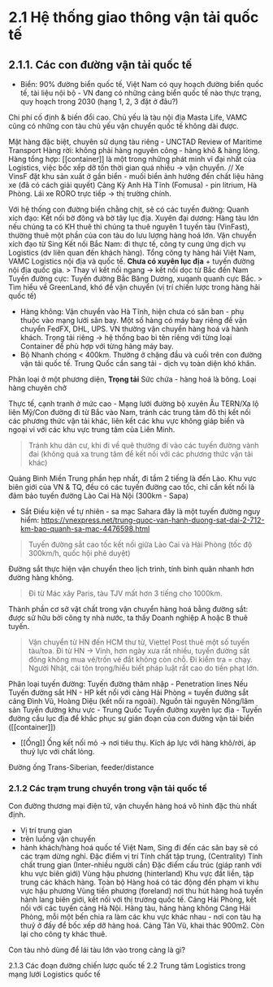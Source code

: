 # 2.1 Hệ thống giao thông vận tải quốc tế
## 2.1.1. Các con đường vận tải quốc tế
- Biển:
90% đường biển quốc tế, Việt Nam có quy hoạch đường biển quốc tế, tài liệu nội bộ - VN đang có những cảng biển quốc tế nào thực trạng, quy hoạch trong 2030 (hạng 1, 2, 3 đặt ở đâu?)

Chi phí cố định & biến đổi cao. Chủ yếu là tàu nội địa Masta Life, VAMC cũng có những con tàu chủ yếu vận chuyển quốc tế không dài được.

Mặt hàng đặc biệt, chuyên sử dụng tàu riêng - UNCTAD Review of Maritime Transport
	Hàng rời: không phải hàng nguyên công - hàng khô & hàng lỏng.
	Hàng tổng hợp: [[container]] là một trong những phát minh vĩ đại nhất của Logistics, việc bốc xếp dỡ tốn thời gian quá nhiều -> vận chuyển.
// Xe VinsF đặt khu sản xuất ở gần biển - muối biển ảnh hưởng đến chất liệu hãng xe (đã có cách giải quyết) Cảng Kỳ Anh Hà Tĩnh (Fomusa) - pin litrium, Hà Phòng. Lái xe RORO trực tiếp -> thị trường chính. 

Với hệ thống con đường biển chằng chịt, sẽ có các tuyến đường: 
	Quanh xích đạo: Kết nối bờ đông và bờ tây lục địa. 
	Xuyên đại dương: Hàng tàu lớn nếu chúng ta có KH thuê thì chúng ta thuê nguyên 1 tuyến tàu (VinFast), thường thuê một phần của con tàu do lưu lượng hàng hoá lớn. Vận chuyển xích đạo từ Sing 
	Kết nối Bắc Nam: đi thực tế, công ty cung ứng dịch vụ Logistics (dv liên quan đến khách hàng). Tổng công ty hàng hải Việt Nam, VAMC Logistics nội địa và quốc tế. **Chưa có xuyên lục địa** + tuyến đường nội địa quốc gia.
	> Thay vì kết nối ngang -> kết nối dọc từ Bắc đến Nam
	Tuyến đường cực: Tuyến đường Bắc Băng Dương, xuqanh quanh cực Bắc.
	> Tìm hiểu về GreenLand, khó để vận chuyển (vị trí chiến lược trong hàng hải quốc tế)
- Hàng không: 
Vận chuyển vào Hà Tĩnh, hiện chưa có sân ban - phụ thuộc vào mạng lưới sân bay. 
Một số hàng có máy bay riêng để vận chuyển FedFX, DHL, UPS. VN thường vận chuyển hàng hoá và hành khách. 
Trọng tải riêng -> hệ thống bao bì tên riêng với từng loại Container để phù hợp với từng hãng máy bay. 
- Bộ
Nhanh chóng < 400km. Thường ở chặng đầu và cuối trên con đường vận tải quốc tế.
Trung Quốc cần sang tải - dịch vụ toàn diện khó khăn.

Phân loại ở một phương diện,
	**Trọng tải**
	Sức chứa - hàng hoá là bông.
	Loại hàng chuyên chở 

Thực tế, cạnh tranh ở mức cao - Mạng lưới đường bộ xuyên Âu TERN/Xa lộ liên Mỹ/Con đường đi từ Bắc vào Nam, tránh các trung tâm đô thị kết nối các phương thức vận tải khác, liên kết các khu vực không giáp biển và ngoại vi với các khu vực trung tâm của Liên Minh. 
> Tránh khu dân cư, khi đi về quê thường đi vào các tuyến đường vành đai (không quá xa trung tâm để kết nối với các phương thức vận tải khác)

Quảng Bình Miền Trung phần hẹp nhất, đi tầm 2 tiếng là đến Lào.
Khu vực biên giới của VN & TQ, đều có các tuyến đường cao tốc, chỉ cần kết nối là đảm bảo tuyến đường Lào Cai Hà Nội (300km - Sapa)
- Sắt 
Điều kiện về tự nhiên - sa mạc Sahara đây là một tuyến đường nguy hiểm: https://vnexpress.net/trung-quoc-van-hanh-duong-sat-dai-2-712-km-bao-quanh-sa-mac-4476598.html
> Tuyến đường sắt cao tốc kết nối giữa Lào Cai và Hải Phòng (tốc độ 300km/h, quốc hội phê duyệt)

Đường sắt thực hiện vận chuyển theo lịch trình, tính bình quân nhanh hơn đường hàng không.
>Đi từ Mác xây Paris, tàu TJV mất hơn 3 tiếng cho 1000km. 

Thành phần cơ sở vật chất trong vận chuyển hàng hoá bằng đường sắt: được sử hữu bởi công ty nhà nước, ta thấy Doanh nghiệp A hoặc B thuê tuyến.
> Vận chuyển từ HN đến HCM thư từ, Viettel Post thuê một số tuyến tàu/toa. 
Đi từ HN -> Vinh, hơn ngày xưa rất nhiều, tuyến đường sắt đông không mua vé/trốn vé đắt không còn chỗ. Đi kiểm tra = chạy.
Người Nhật, cái tôn trọng/hiểu biết pháp luật rất cao do tiền phạt lớn.

Phân loại tuyến đường:
	Tuyến đường thâm nhập - Penetration lines 
		Nếu Tuyến đường sắt HN - HP kết nối với cảng Hải Phòng = tuyến đường sắt cảng Đình Vũ, Hoàng Diệu (kết nối ra ngoài).
			Nguồn tài nguyên
			Nông/lâm sản
	Tuyến đường khu vực - Trung Quốc
	Tuyến đường xuyên lục địa - Tuyến đường cầu lục địa để khắc phục sự gián đoạn của con đường vận tải biển ([[container]])
- [[Ống]] 
Ống kết nối mỏ -> nơi tiêu thụ. Kích áp lực với hàng khô/rời, áp thuỷ lực với chất lỏng. 

Đường ống Trans-Siberian, feeder/distance
### 2.1.2 Các trạm trung chuyển trong vận tải quốc tế
Con đường thương mại điện tử, vận chuyển hàng hoá vô hình đặc thù nhất định. 
- Vị trí trung gian
- trên luồng vận chuyển 
- hành khách/hàng hoá quốc tế
Việt Nam, Sing đi đến các sân bay sẽ có các trạm dừng nghỉ. 
	Đặc điểm vị trí 
		Tính chất tập trung, (Centrality)
		Tính chất trung gian (Inter-nhiều người cần)
	Đặc điểm cấu trúc (giáp ranh với khu vực biên giới)
		Vùng hậu phương (hinterland)
			Khu vực đất liền, tập trung các khách hàng. Toàn bộ Hàng hoá có tác động đến phạm vi khu vực hậu phương
		Vùng tiền phương (foreland) nơi thu hút hàng hoá tuyến hành lang biên giới, kết nối với thị trường quốc tế. Cảng Hải Phòng, kết nối với các tuyến cảng Hà Nội. 
			Hãng tàu, hãng hàng không
Cảng Hải Phòng, mỗi một bến chia ra làm các khu vực khác nhau - nơi con tàu hạ thuỷ ở đấy để bốc xếp dỡ hàng hoá. 
Cảng Tân Vũ, khai thác 900m2. Còn lại cho công ty khác thuê. 

Con tàu nhỏ dùng để lái tàu lớn vào trong cảng là gì?

2.1.3 Các đoạn đường chiến lược quốc tế
2.2 Trung tâm Logistics trong mạng lưới Logistics quốc tế
